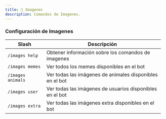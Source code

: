 ```yaml
---
title: 📩 Imagenes
description: Comandos de Imagenes.
---
```


### Configuración de Imagenes

| Slash            | Descripción                                                      |
| ---------------- | ---------------------------------------------------------------- |
| `/images help`   | Obtener información sobre los comandos de imagenes               |
| `/images memes`  | Ver todos los memes disponibles en el bot                        |
| `/images animals`| Ver todas las imágenes de animales disponibles en el bot         |
| `/images user`   | Ver todas las imágenes de usuarios disponibles en el bot         |
| `/images extra`  | Ver todas las imágenes extra disponibles en el bot               |
